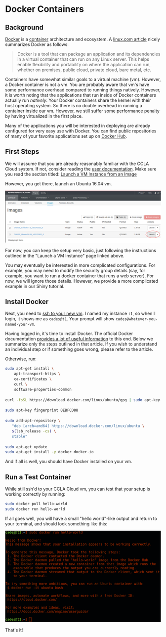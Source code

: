 # Docker Containers

## Background

[Docker](https://www.docker.com/) is a [container](https://en.wikipedia.org/wiki/Operating-system-level_virtualization) architecture and ecosystem.  A [linux.com article](https://www.linux.com/news/docker-shipping-container-linux-code) nicely summarizes Docker as follows:

>Docker is a tool that can package an application and its dependencies in a virtual container that can run on any Linux server. This helps enable flexibility and portability on where the application can run, whether on premises, public cloud, private cloud, bare metal, etc.

Containers have somewhat similar goals to a virtual machine (vm).  However, a Docker container is not a vm.  You are probably aware that vm's have some performance overhead compared to running things natively.  However, it is worth noting that the applications that run inside of Docker containers actually run *natively*. Your Docker containers share the kernel with their host operating system. So there is no double overhead in running a container inside our vm.  However, we still suffer some performance penalty by having virtualized in the first place.

Many of the applications you will be interested in deploying are already configured for very easy use with Docker.  You can find public repositories of many of your favorite applications set up on [Docker Hub](https://hub.docker.com/).



## First Steps

We will assume that you are already reasonably familiar with the CCLA Cloud system.  If not, consider reading the [user documentation](http://support.cades.ornl.gov/user-documentation/_book/).  Make sure you read the section titled: [Launch a VM Instance from an Image](http://support.cades.ornl.gov/user-documentation/_book/openstack/create-vm/launch-vm.html)

However, you get there, launch an Ubuntu 16.04 vm.

![](screenshots/launch.png)

For now, you can keep the setup very basic, just following the instructions outlined in the "Launch a VM Instance" page linked above.

You may eventually be interested in more complicated configurations.  For example, you may need to modify the security group details (say, for example, you want to run a docker container that runs a web server).  For now, we will ignore those details.  However, we provide a more complicated example in our Shiny tutorial.



## Install Docker

Next, you need to [ssh to your new vm](../../access-vm/access-vm.md).  I named my instance `t1`, so when I login, it shows me as `cades@t1`.  Your prompt will show `cades@whatever-you-named-your-vm`.

Having logged in, it's time to install Docker.  The official Docker documentation [provides a lot of useful information](https://docs.docker.com/engine/installation/linux/ubuntu/#install-using-the-repository) to this end.  Below we summarize only the steps outlined in that article.  If you wish to understand an individual step or if something goes wrong, please refer to the article.

Otherwise, run:

```bash
sudo apt-get install \
    apt-transport-https \
    ca-certificates \
    curl \
    software-properties-common

curl -fsSL https://download.docker.com/linux/ubuntu/gpg | sudo apt-key add -

sudo apt-key fingerprint 0EBFCD88

sudo add-apt-repository \
   "deb [arch=amd64] https://download.docker.com/linux/ubuntu \
   $(lsb_release -cs) \
   stable"

sudo apt-get update
sudo apt-get install -y docker docker.io
```

And if all is well, you should have Docker installed on your vm.

## Run a Test Container

While still ssh'd to your CCLA Cloud vm, you can test that your setup is working correctly by running:

```bash
sudo docker pull hello-world
sudo docker run hello-world
```

If all goes well, you will have a small "hello world"-like output and return to your terminal, and should look something like this:

![](screenshots/hw.png)

That's it!
